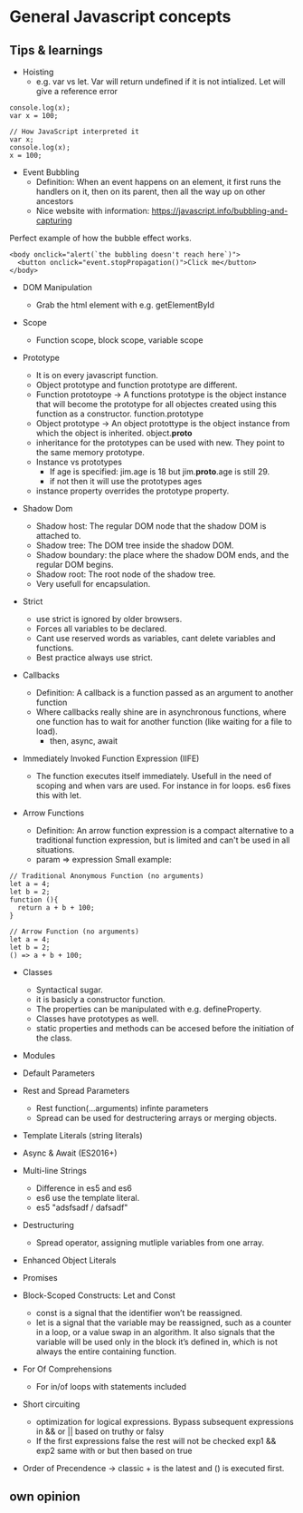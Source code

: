 # General Javascript concepts

## Tips & learnings
- Hoisting
    - e.g. var vs let. Var will return undefined if it is not intialized. Let will give a reference error

``` //The code we wrote
console.log(x);
var x = 100;

// How JavaScript interpreted it
var x;
console.log(x);
x = 100;
```
- Event Bubbling
    - Definition: When an event happens on an element, it first runs the handlers on it, then on its parent, then all the way up on other ancestors
    - Nice website with information: https://javascript.info/bubbling-and-capturing 

Perfect example of how the bubble effect works.
```
<body onclick="alert(`the bubbling doesn't reach here`)">
  <button onclick="event.stopPropagation()">Click me</button>
</body>

```
- DOM Manipulation
    - Grab the html element with e.g. getElementById
- Scope
    - Function scope, block scope, variable scope
- Prototype
    - It is on every javascript function. 
    - Object prototype and function prototype are different. 
    - Function prototoype -> A functions prototype is the object instance that will become the prototype for all objectes created using this function as a constructor. function.prototype
    - Object prototype -> An object protottype is the object instance from which the object is inherited. object.__proto__
    - inheritance for the prototypes can be used with new. They point to the same memory prototype.
    - Instance vs prototypes
        - If age is specified: jim.age is 18 but jim.__proto__.age is still 29.
        - if not then it will use the prototypes ages
    - instance property overrides the prototype property.

- Shadow Dom
    - Shadow host: The regular DOM node that the shadow DOM is attached to.
    - Shadow tree: The DOM tree inside the shadow DOM.
    - Shadow boundary: the place where the shadow DOM ends, and the regular DOM begins.
    - Shadow root: The root node of the shadow tree.
    - Very usefull for encapsulation. 

- Strict
    - use strict is ignored by older browsers. 
    - Forces all variables to be declared.
    - Cant use reserved words as variables, cant delete variables and functions.
    - Best practice always use strict.

- Callbacks
    - Definition: A callback is a function passed as an argument to another function
    - Where callbacks really shine are in asynchronous functions, where one function has to wait for another function (like waiting for a file to load).
        - then, async, await

- Immediately Invoked Function Expression (IIFE)
    - The function executes itself immediately. Usefull in the need of scoping and when vars are used. For instance in for loops.  es6 fixes this with let.

- Arrow Functions
    - Definition: An arrow function expression is a compact alternative to a traditional function expression, but is limited and can't be used in all situations.
    - param => expression
Small example:
```
// Traditional Anonymous Function (no arguments)
let a = 4;
let b = 2;
function (){
  return a + b + 100;
}

// Arrow Function (no arguments)
let a = 4;
let b = 2;
() => a + b + 100;

```
- Classes
    - Syntactical sugar. 
    - it is basicly a constructor function. 
    - The properties can be manipulated with e.g. defineProperty.
    - Classes have prototypes as well. 
    - static properties and methods can be accesed before the initiation of the class.

- Modules

- Default Parameters

- Rest and Spread Parameters
    - Rest function(...arguments) infinte parameters
    - Spread can be used for destructering arrays or merging objects.

- Template Literals (string literals)
- Async & Await (ES2016+)

- Multi-line Strings
    - Difference in es5 and es6
    - es6 use the template literal. 
    - es5 "adsfsadf / dafsadf" 

- Destructuring
    - Spread operator, assigning mutliple variables from one array.

- Enhanced Object Literals

- Promises

- Block-Scoped Constructs: Let and Const
    - const is a signal that the identifier won’t be reassigned.
    - let is a signal that the variable may be reassigned, such as a counter in a loop, or a value swap in an algorithm. It also signals that the variable will be used only in the block it’s defined in, which is not always the entire containing function.

- For Of Comprehensions
    - For in/of loops with statements included
- Short circuiting
    - optimization for logical expressions. Bypass subsequent expressions in && or || based on truthy or falsy
    - If the first expressions false the rest will not be checked exp1 && exp2 same with or but then based on true
- Order of Precendence -> classic + is the latest and () is executed first.



## own opinion